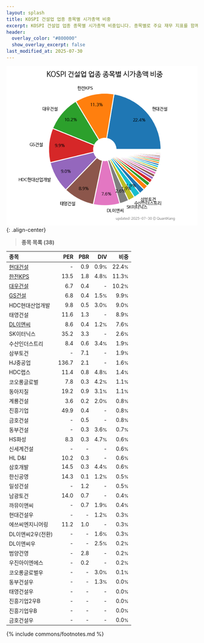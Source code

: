 ```yaml
---
layout: splash
title: KOSPI 건설업 업종 종목별 시가총액 비중
excerpt: KOSPI 건설업 업종 종목별 시가총액 비중입니다. 종목별로 주요 재무 지표를 함께 표시합니다.
header:
  overlay_color: "#800000"
  show_overlay_excerpt: false
last_modified_at: 2025-07-30
---
```



![KOSPI 건설업 업종 종목별 시가총액 비중](/stats/sector/images/kospi_업종_건설업_종목.png){: .align-center}


> **종목 목록 (38)**<a id="list"></a>

| **종목** | **PER** | **PBR** | **DIV** | **비중** |
| :------- | ------: | ------: | ------: | -------: |
| [현대건설](/000720/) | - | 0.9 | 0.9<small>%</small> | 22.4<small>%</small> |
| [한전KPS](/051600/) | 13.5 | 1.8 | 4.8<small>%</small> | 11.3<small>%</small> |
| [대우건설](/047040/) | 6.7 | 0.4 | - | 10.2<small>%</small> |
| [GS건설](/006360/) | 6.8 | 0.4 | 1.5<small>%</small> | 9.9<small>%</small> |
| HDC현대산업개발 | 9.8 | 0.5 | 3.0<small>%</small> | 9.0<small>%</small> |
| 태영건설 | 11.6 | 1.3 | - | 8.9<small>%</small> |
| [DL이앤씨](/375500/) | 8.6 | 0.4 | 1.2<small>%</small> | 7.6<small>%</small> |
| SK이터닉스 | 35.2 | 3.3 | - | 2.6<small>%</small> |
| 수산인더스트리 | 8.4 | 0.6 | 3.4<small>%</small> | 1.9<small>%</small> |
| 삼부토건 | - | 7.1 | - | 1.9<small>%</small> |
| HJ중공업 | 136.7 | 2.1 | - | 1.6<small>%</small> |
| HDC랩스 | 11.4 | 0.8 | 4.8<small>%</small> | 1.4<small>%</small> |
| 코오롱글로벌 | 7.8 | 0.3 | 4.2<small>%</small> | 1.1<small>%</small> |
| 동아지질 | 19.2 | 0.9 | 3.1<small>%</small> | 1.1<small>%</small> |
| 계룡건설 | 3.6 | 0.2 | 2.0<small>%</small> | 0.8<small>%</small> |
| 진흥기업 | 49.9 | 0.4 | - | 0.8<small>%</small> |
| 금호건설 | - | 0.5 | - | 0.8<small>%</small> |
| 동부건설 | - | 0.3 | 3.6<small>%</small> | 0.7<small>%</small> |
| HS화성 | 8.3 | 0.3 | 4.7<small>%</small> | 0.6<small>%</small> |
| 신세계건설 | - | - | - | 0.6<small>%</small> |
| HL D&I | 10.2 | 0.3 | - | 0.6<small>%</small> |
| 삼호개발 | 14.5 | 0.3 | 4.4<small>%</small> | 0.6<small>%</small> |
| 한신공영 | 14.3 | 0.1 | 1.2<small>%</small> | 0.5<small>%</small> |
| 일성건설 | - | 1.2 | - | 0.5<small>%</small> |
| 남광토건 | 14.0 | 0.7 | - | 0.4<small>%</small> |
| 까뮤이앤씨 | - | 0.7 | 1.9<small>%</small> | 0.4<small>%</small> |
| 현대건설우 | - | - | 1.2<small>%</small> | 0.3<small>%</small> |
| 에쓰씨엔지니어링 | 11.2 | 1.0 | - | 0.3<small>%</small> |
| DL이앤씨2우(전환) | - | - | 1.6<small>%</small> | 0.3<small>%</small> |
| DL이앤씨우 | - | - | 2.5<small>%</small> | 0.2<small>%</small> |
| 범양건영 | - | 2.8 | - | 0.2<small>%</small> |
| 우진아이엔에스 | - | 0.2 | - | 0.2<small>%</small> |
| 코오롱글로벌우 | - | - | 3.0<small>%</small> | 0.1<small>%</small> |
| 동부건설우 | - | - | 1.3<small>%</small> | 0.0<small>%</small> |
| 태영건설우 | - | - | - | 0.0<small>%</small> |
| 진흥기업2우B | - | - | - | 0.0<small>%</small> |
| 진흥기업우B | - | - | - | 0.0<small>%</small> |
| 금호건설우 | - | - | - | 0.0<small>%</small> |

{% include commons/footnotes.md %}